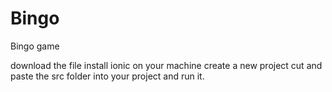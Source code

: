# Bingo
Bingo game

download the file install ionic on your machine create a new project
cut and paste the src folder into your project and run it.
